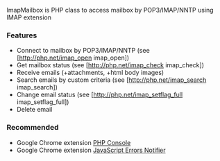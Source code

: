 ImapMailbox is PHP class to access mailbox by POP3/IMAP/NNTP using IMAP extension

### Features

* Connect to mailbox by POP3/IMAP/NNTP (see [http://php.net/imap_open imap_open])
* Get mailbox status (see [http://php.net/imap_check imap_check])
* Receive emails (+attachments, +html body images)
* Search emails by custom criteria (see [http://php.net/imap_search imap_search])
* Change email status (see [http://php.net/imap_setflag_full imap_setflag_full])
* Delete email


### Recommended

* Google Chrome extension [PHP Console](https://chrome.google.com/webstore/detail/php-console/nfhmhhlpfleoednkpnnnkolmclajemef)
* Google Chrome extension [JavaScript Errors Notifier](https://chrome.google.com/webstore/detail/javascript-errors-notifie/jafmfknfnkoekkdocjiaipcnmkklaajd)
